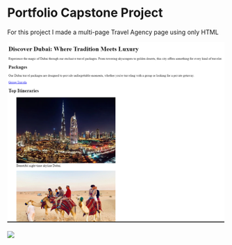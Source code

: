 <h1>Portfolio Capstone Project</h1>
<p>For this project I made a multi-page Travel Agency page using only HTML</p>
<a href="https://backusa920.github.io/Travel-Agency-Webpage/">

  <img src="https://raw.githubusercontent.com/BackusA920/Travel-Agency-Webpage/refs/heads/main/assets/Screenshot.png" width="500">
</a>
<br><br>
<a href="https://backusa920.github.io/Travel-Agency-Webpage">
  <img src="https://dabuttonfactory.com/button.png?t=View+Project&f=Calibri-Bold&ts=18&tc=fff&hp=45&vp=20&w=134&h=38&c=11&bgt=unicolored&bgc=245c68&be=1">
</a>